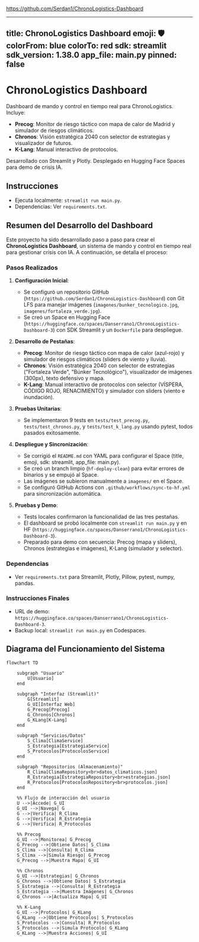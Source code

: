 https://github.com/Serdan1/ChronoLogistics-Dashboard

---
title: ChronoLogistics Dashboard
emoji: 🛡️
colorFrom: blue
colorTo: red
sdk: streamlit
sdk_version: 1.38.0
app_file: main.py
pinned: false
---

# ChronoLogistics Dashboard

Dashboard de mando y control en tiempo real para ChronoLogistics. Incluye:
- **Precog**: Monitor de riesgo táctico con mapa de calor de Madrid y simulador de riesgos climáticos.
- **Chronos**: Visión estratégica 2040 con selector de estrategias y visualizador de futuros.
- **K-Lang**: Manual interactivo de protocolos.

Desarrollado con Streamlit y Plotly. Desplegado en Hugging Face Spaces para demo de crisis IA.

## Instrucciones
- Ejecuta localmente: `streamlit run main.py`.
- Dependencias: Ver `requirements.txt`.

## Resumen del Desarrollo del Dashboard

Este proyecto ha sido desarrollado paso a paso para crear el **ChronoLogistics Dashboard**, un sistema de mando y control en tiempo real para gestionar crisis con IA. A continuación, se detalla el proceso:

### Pasos Realizados
1. **Configuración Inicial**:
   - Se configuró un repositorio GitHub (`https://github.com/Serdan1/ChronoLogistics-Dashboard`) con Git LFS para manejar imágenes (`imagenes/bunker_tecnologico.jpg`, `imagenes/fortaleza_verde.jpg`).
   - Se creó un Space en Hugging Face (`https://huggingface.co/spaces/Danserrano1/ChronoLogistics-Dashboard-3`) con SDK Streamlit y un `Dockerfile` para despliegue.

2. **Desarrollo de Pestañas**:
   - **Precog**: Monitor de riesgo táctico con mapa de calor (azul-rojo) y simulador de riesgos climáticos (sliders de viento y lluvia).
   - **Chronos**: Visión estratégica 2040 con selector de estrategias ("Fortaleza Verde", "Búnker Tecnológico"), visualizador de imágenes (300px), texto defensivo y mapa.
   - **K-Lang**: Manual interactivo de protocolos con selector (VÍSPERA, CÓDIGO ROJO, RENACIMIENTO) y simulador con sliders (viento e inundación).

3. **Pruebas Unitarias**:
   - Se implementaron 9 tests en `tests/test_precog.py`, `tests/test_chronos.py`, y `tests/test_k_lang.py` usando pytest, todos pasados exitosamente.

4. **Despliegue y Sincronización**:
   - Se corrigió el `README.md` con YAML para configurar el Space (title, emoji, sdk: streamlit, app_file: main.py).
   - Se creó un branch limpio (`hf-deploy-clean`) para evitar errores de binarios y se empujó al Space.
   - Las imágenes se subieron manualmente a `imagenes/` en el Space.
   - Se configuró GitHub Actions con `.github/workflows/sync-to-hf.yml` para sincronización automática.

5. **Pruebas y Demo**:
   - Tests locales confirmaron la funcionalidad de las tres pestañas.
   - El dashboard se probó localmente con `streamlit run main.py` y en HF (`https://huggingface.co/spaces/Danserrano1/ChronoLogistics-Dashboard-3`).
   - Preparado para demo con secuencia: Precog (mapa y sliders), Chronos (estrategias e imágenes), K-Lang (simulador y selector).

### Dependencias
- Ver `requirements.txt` para Streamlit, Plotly, Pillow, pytest, numpy, pandas.

### Instrucciones Finales
- URL de demo: `https://huggingface.co/spaces/Danserrano1/ChronoLogistics-Dashboard-3`.
- Backup local: `streamlit run main.py` en Codespaces.


## Diagrama del Funcionamiento del Sistema
```mermaid
flowchart TD

    subgraph "Usuario"
        U[Usuario]
    end

    subgraph "Interfaz (Streamlit)"
        G[Streamlit]
        G_UI[Interfaz Web]
        G_Precog[Precog]
        G_Chronos[Chronos]
        G_KLang[K-Lang]
    end

    subgraph "Servicios/Datos"
        S_Clima[ClimaService]
        S_Estrategia[EstrategiaService]
        S_Protocolos[ProtocolosService]
    end

    subgraph "Repositorios (Almacenamiento)"
        R_Clima[ClimaRepository<br>datos_climaticos.json]
        R_Estrategia[EstrategiaRepository<br>estrategias.json]
        R_Protocolos[ProtocolosRepository<br>protocolos.json]
    end

    %% Flujo de interacción del usuario
    U -->|Accede| G_UI
    G_UI -->|Navega| G
    G -->|Verifica| R_Clima
    G -->|Verifica| R_Estrategia
    G -->|Verifica| R_Protocolos

    %% Precog
    G_UI -->|Monitorea| G_Precog
    G_Precog -->|Obtiene Datos| S_Clima
    S_Clima -->|Consulta| R_Clima
    S_Clima -->|Simula Riesgo| G_Precog
    G_Precog -->|Muestra Mapa| G_UI

    %% Chronos
    G_UI -->|Estrategias| G_Chronos
    G_Chronos -->|Obtiene Datos| S_Estrategia
    S_Estrategia -->|Consulta| R_Estrategia
    S_Estrategia -->|Muestra Imágenes| G_Chronos
    G_Chronos -->|Actualiza Mapa| G_UI

    %% K-Lang
    G_UI -->|Protocolos| G_KLang
    G_KLang -->|Obtiene Protocolos| S_Protocolos
    S_Protocolos -->|Consulta| R_Protocolos
    S_Protocolos -->|Simula Protocolo| G_KLang
    G_KLang -->|Muestra Acciones| G_UI

